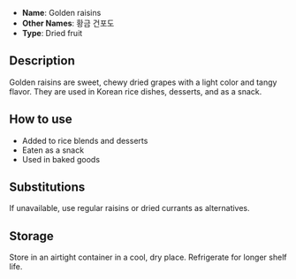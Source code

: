 - **Name**: Golden raisins
- **Other Names**: 황금 건포도
- **Type**: Dried fruit

## Description

Golden raisins are sweet, chewy dried grapes with a light color and tangy flavor. They are used in Korean rice dishes, desserts, and as a snack.

## How to use

- Added to rice blends and desserts
- Eaten as a snack
- Used in baked goods

## Substitutions

If unavailable, use regular raisins or dried currants as alternatives.

## Storage

Store in an airtight container in a cool, dry place. Refrigerate for longer shelf life. 